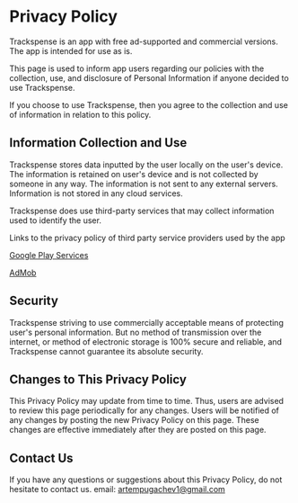 # Privacy Policy

Trackspense is an app with free ad-supported and commercial versions. The app is intended for use as is.

This page is used to inform app users regarding our policies with the collection, use, and disclosure of Personal Information if anyone decided to use Trackspense.

If you choose to use Trackspense, then you agree to the collection and use of information in relation to this policy.

## Information Collection and Use

Trackspense stores data inputted by the user locally on the user's device. The information is retained on user's device and is not collected by someone in any way. 
The information is not sent to any external servers. Information is not stored in any cloud services.   

Trackspense does use third-party services that may collect information used to identify the user.

Links to the privacy policy of third party service providers used by the app

[Google Play Services](https://www.google.com/policies/privacy/)

[AdMob](https://support.google.com/admob/answer/6128543?hl=en)


## Security
Trackspense striving to use commercially acceptable means of protecting user's personal information. 
But no method of transmission over the internet, or method of electronic storage is 100% secure and reliable, and Trackspense cannot guarantee its absolute security.

## Changes to This Privacy Policy

This Privacy Policy may update from time to time. Thus, users are advised to review this page periodically for any changes. Users will be notified of any changes by posting the new Privacy Policy on this page. These changes are effective immediately after they are posted on this page.

## Contact Us

If you have any questions or suggestions about this Privacy Policy, do not hesitate to contact us.
email: artempugachev1@gmail.com
